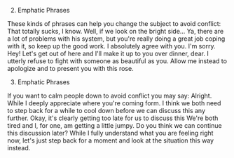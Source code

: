 2. Emphatic Phrases

These kinds of phrases can help you change the subject to avoid conflict:
That totally sucks, I know. Well, if we look on the bright side...
Ya, there are a lot of problems with his system, but you're really doing a great job coping with it, so keep up the good work.
I absolutely agree with you. I'm sorry. Hey! Let's get out of here and I'll make it up to you over dinner, dear.
I utterly refuse to fight with someone as beautiful as you. Allow me instead to apologize and to present you with this rose.

3. Emphatic Phrases

If you want to calm people down to avoid conflict you may say:
Alright. While I deeply appreciate where you're coming form. I think we both need to step back for a while to cool down before we can discuss this any further.
Okay, it's clearly getting too late for us to discuss this We're both tired and I, for one, am getting a little jumpy. Do you think we can continue this discussion later?
While I fully understand what you are feeling right now, let's just step back for a moment and look at the situation this way instead.




